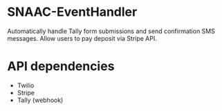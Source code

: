 # SNAAC-EventHandler
Automatically handle Tally form submissions and send confirmation SMS messages.
Allow users to pay deposit via Stripe API.

# API dependencies
- Twilio
- Stripe
- Tally (webhook)
